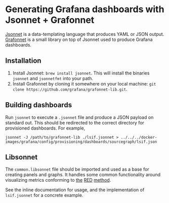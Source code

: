 # Generating Grafana dashboards with Jsonnet + Grafonnet

[Jsonnet](https://jsonnet.org/) is a data-templating language that produces YAML or JSON output. [Grafonnet](https://github.com/grafana/grafonnet-lib) is a small library on top of Jsonnet used to produce Grafana dashboards.

## Installation

1. Install Jsonnet: `brew install jsonnet`. This will install the binaries `jsonnet` and `jsonnetfmt` into your path.
2. Install Grafonnet by cloning it somewhere on your local machine: `git clone https://github.com/grafana/grafonnet-lib.git`.

## Building dashboards

Run `jsonnet` to execute a `.jsonnet` file and produce a JSON payload on standard out. This should be redirected to the correct directory for provisioned dashboards. For example,

```
jsonnet -J /path/to/grafonnet-lib ./lsif.jsonnet > ../../../docker-images/grafana/config/provisioning/dashboards/sourcegraph/lsif.json
```

## Libsonnet

The `common.libsonnet` file should be imported and used as a base for creating panels and graphs. It handles some common functionality around visualizing metrics conforming to [the](https://grafana.com/blog/2018/08/02/the-red-method-how-to-instrument-your-services/) [RED](https://www.weave.works/blog/the-red-method-key-metrics-for-microservices-architecture/) [method](https://thenewstack.io/monitoring-microservices-red-method/).

See the inline documentation for usage, and the implementation of `lsif.jsonnet` for a concrete example.
